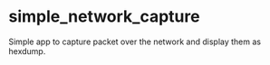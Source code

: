 # simple_network_capture
Simple app to capture packet over the network and display them as hexdump.
